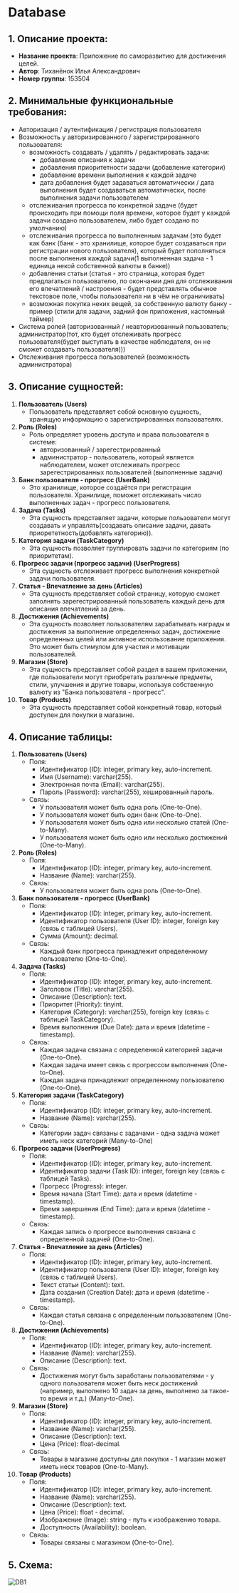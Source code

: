 # Database
## 1. Описание проекта:
* **Название проекта**: Приложение по саморазвитию для достижения целей.
* **Автор**: Тиханёнок Илья Александрович
* **Номер группы**: 153504

## 2. Минимальные функциональные требования:
* Авторизация / аутентификация / регистрация  пользователя
* Возможность у авторизированного / зарегистрированного пользователя:
   * возможность создавать / удалять / редактировать задачи:
      * добавление описания к задачи
      * добавления приоритетности задачи (добавление категории)
      * добавление времени выполнения к каждой задаче
      * дата добавления будет задаваться автоматически / дата выполнения будет создаваться автоматически, после выполнения задачи пользователем
   * отслеживания прогресса по конкретной задаче (будет происходить при помощи поля времени, которое будет у каждой задачи создано пользователем, либо будет создано по умолчанию)
   * отслеживания прогресса по выполненным задачам (это будет как банк (банк - это хранилище, которое будет создаваться при регистрации нового пользователя), который будет пополняться после выполнения каждой задачи(1 выполненная задача - 1 единица некой собственной валюты в банке))
   * добавления статьи (статья - это страница, которая будет предлагаться пользователю, по окончании дня для отслеживания его впечатлений / настроения - будет представлять обычное текстовое поле, чтобы пользователя ни в чём не ограничивать)
   * возможная покупка неких вещей, за собственную валюту банку - пример (стили для задачи, задний фон приложения, кастомный таймер)
* Система ролей (авторизованный / неавторизованный пользователь; администратор(тот, кто будет отслеживать прогресс пользователя(будет выступать в качестве наблюдателя, он не сможет создавать пользователя)))
* Отслеживания прогресса пользователей (возможность администратора)

## 3. Описание сущностей:
1. **Пользователь (Users)**
   - Пользователь представляет собой основную сущность, хранящую информацию о зарегистрированных пользователях.
2. **Роль (Roles)**
   - Роль определяет уровень доступа и права пользователя в системе:
      - авторизованный / зарегестрированный 
      - администратор - пользователь, который является наблюдателем, может отслеживать прогресс зарегестрированных пользователей (выполненные задачи)
3. **Банк пользователя - прогресс (UserBank)**
   - Это хранилище, которое создаётся при регистрации пользователя. Хранилище, поможет отслеживать число выполненных задач - прогресс пользователя.
4. **Задача (Tasks)**
   - Эта сущность представляет задачи, которые пользователи могут создавать и управлять(создавать описание задачи, давать приорететность(добавлять категорию)).
5. **Категория задачи (TaskCategory)**
   - Эта сущность позволяет группировать задачи по категориям (по приоритетам).
6. **Прогресс задачи (прогресс задачи) (UserProgress)**
   - Эта сущность отслеживает прогресс выполнения конкретной задачи пользователя.
7. **Статья - Впечатление за день (Articles)**
    - Эта сущность представляет собой страницу, которую сможет заполнять зарегестрированный пользователь каждый день для описания впечатлений за день. 
8. **Достижения (Achievements)**
    - Эта сущность позволяет пользователям зарабатывать награды и достижения за выполнение определенных задач, достижение определенных целей или активное использование приложения. Это может быть стимулом для участия и мотивации пользователей.
9. **Магазин (Store)**
    - Эта сущность представляет собой раздел в вашем приложении, где пользователи могут приобретать различные предметы, стили, улучшения и другие товары, используя собственную валюту из "Банка пользователя - прогресс".
10. **Товар (Products)**
    - Эта сущность представляет собой конкретный товар, который доступен для покупки в магазине.
## 4. Описание таблицы:

1. **Пользователь (Users)**
   - Поля:
     - Идентификатор (ID): integer, primary key, auto-increment.
     - Имя (Username): varchar(255).
     - Электронная почта (Email): varchar(255).
     - Пароль (Password): varchar(255), хешированный пароль.
   - Связь:
     - У пользователя может быть одна роль (One-to-One).
     - У пользователя может быть один банк (One-to-One).
     - У пользователя может быть одна или несколько статей (One-to-Many).
     - У пользователя может быть одно или несколько достижений (One-to-Many).
2. **Роль (Roles)**
   - Поля:
     - Идентификатор (ID): integer, primary key, auto-increment.
     - Название (Name): varchar(255).
   - Связь:
     - У пользователя может быть одна роль (One-to-One).
3. **Банк пользователя - прогресс (UserBank)**
   - Поля:
     - Идентификатор (ID): integer, primary key, auto-increment.
     - Идентификатор пользователя (User ID): integer, foreign key (связь с таблицей Users).
     - Сумма (Amount): decimal.
   - Связь:
     - Каждый банк прогресса принадлежит определенному пользователю (One-to-One).
4. **Задача (Tasks)**
   - Поля:
     - Идентификатор (ID): integer, primary key, auto-increment.
     - Заголовок (Title): varchar(255).
     - Описание (Description): text.
     - Приоритет (Priority): tinyint.
     - Категория (Category): varchar(255), foreign key (связь с таблицей TaskCategory).
     - Время выполнения (Due Date): дата и время (datetime - timestamp).
   - Связь:
     - Каждая задача связана с определенной категорией задачи (One-to-One).
     - Каждая задача имеет связь с прогрессом выполнения (One-to-One).
     - Каждая задача принадлежит определенному пользователю (One-to-One).
5. **Категория задачи (TaskCategory)**
   - Поля:
     - Идентификатор (ID): integer, primary key, auto-increment.
     - Название (Name): varchar(255).
   - Связь:
     - Категории задач связаны с задачами - одна задача может иметь неск категорий (Many-to-One)
6. **Прогресс задачи (UserProgress)**
   - Поля:
     - Идентификатор (ID): integer, primary key, auto-increment.
     - Идентификатор задачи (Task ID): integer, foreign key (связь с таблицей Tasks).
     - Прогресс (Progress): integer.
     - Время начала (Start Time): дата и время (datetime - timestamp).
     - Время завершения (End Time): дата и время (datetime - timestamp).
   - Связь:
     - Каждая запись о прогрессе выполнения связана с определенной задачей (One-to-One).
7. **Статья - Впечатление за день (Articles)**
   - Поля:
     - Идентификатор (ID): integer, primary key, auto-increment.
     - Идентификатор пользователя (User ID): integer, foreign key (связь с таблицей Users).
     - Текст статьи (Content): text.
     - Дата создания (Creation Date): дата и время (datetime - timestamp).
   - Связь:
     - Каждая статья связана с определенным пользователем (One-to-One).
8. **Достижения (Achievements)**
   - Поля:
     - Идентификатор (ID): integer, primary key, auto-increment.
     - Название (Name): varchar(255).
     - Описание (Description): text.
   - Связь:
     - Достижения могут быть заработаны пользователями - у одного пользователя может быть неск достижений (например, выполнено 10 задач за день, выполнено за такое-то время и т.д.) (Many-to-One).
9. **Магазин (Store)**
     - Поля:
       - Идентификатор (ID): integer, primary key, auto-increment.
       - Название (Name): varchar(255).
       - Описание (Description): text.
       - Цена (Price): float-decimal.
     - Связь:
       - Товары в магазине доступны для покупки - 1 магазин может иметь неск товаров (One-to-Many).
10. **Товар (Products)**
    - Поля:
        - Идентификатор (ID): integer, primary key, auto-increment.
        - Название (Name): varchar(255).
        - Описание (Description): text.
        - Цена (Price): float - decimal.
        - Изображение (Image): string - путь к изображению товара.
        - Доступность (Availability): boolean.
    - Связь:
        - Товары связаны с магазином (One-to-One).
        
## 5. Схема:
![DB1](https://github.com/NRGLook/Database/blob/main/DB1.png)

